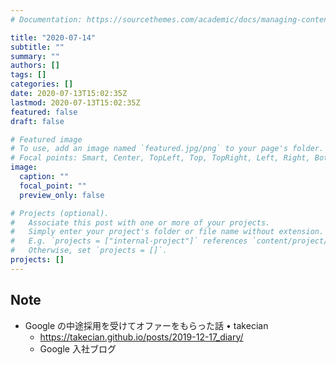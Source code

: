 ```yaml
---
# Documentation: https://sourcethemes.com/academic/docs/managing-content/

title: "2020-07-14"
subtitle: ""
summary: ""
authors: []
tags: []
categories: []
date: 2020-07-13T15:02:35Z
lastmod: 2020-07-13T15:02:35Z
featured: false
draft: false

# Featured image
# To use, add an image named `featured.jpg/png` to your page's folder.
# Focal points: Smart, Center, TopLeft, Top, TopRight, Left, Right, BottomLeft, Bottom, BottomRight.
image:
  caption: ""
  focal_point: ""
  preview_only: false

# Projects (optional).
#   Associate this post with one or more of your projects.
#   Simply enter your project's folder or file name without extension.
#   E.g. `projects = ["internal-project"]` references `content/project/deep-learning/index.md`.
#   Otherwise, set `projects = []`.
projects: []
---
```


## Note

* Google の中途採用を受けてオファーをもらった話 • takecian
  * https://takecian.github.io/posts/2019-12-17_diary/
  * Google 入社ブログ
